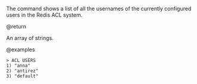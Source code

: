 The command shows a list of all the usernames of the currently configured users
in the Redis ACL system.

@return

An array of strings.

@examples

```
> ACL USERS
1) "anna"
2) "antirez"
3) "default"
```
